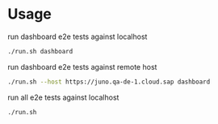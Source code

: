 # Usage

run dashboard e2e tests against localhost

```bash
./run.sh dashboard
```

run dashboard e2e tests against remote host

```bash
./run.sh --host https://juno.qa-de-1.cloud.sap dashboard
```

run all e2e tests against localhost

```bash
./run.sh
```
